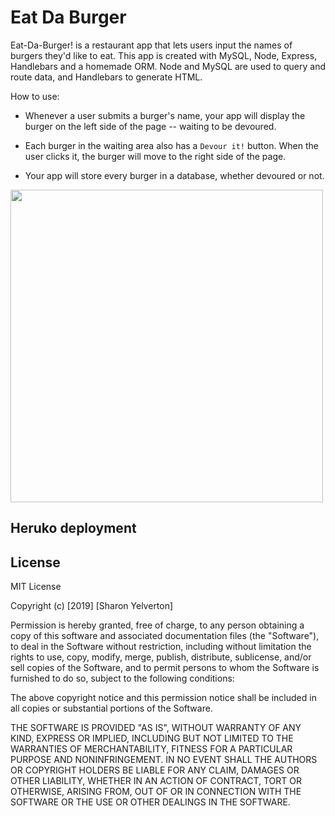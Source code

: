 # Eat Da Burger

Eat-Da-Burger! is a restaurant app that lets users input the names of burgers they'd like to eat. This app is created with MySQL, Node, Express, Handlebars and a homemade ORM. Node and MySQL are used to query and route data, and Handlebars to generate HTML.

How to use:

* Whenever a user submits a burger's name, your app will display the burger on the left side of the page -- waiting to be devoured.

* Each burger in the waiting area also has a `Devour it!` button. When the user clicks it, the burger will move to the right side of the page.

* Your app will store every burger in a database, whether devoured or not.


<img src="/assets/img.ss1.png" width=500>


Heruko deployment
--

License
---

MIT License

Copyright (c) [2019] [Sharon Yelverton]

Permission is hereby granted, free of charge, to any person obtaining a copy of this software and associated documentation files (the "Software"), to deal in the Software without restriction, including without limitation the rights to use, copy, modify, merge, publish, distribute, sublicense, and/or sell copies of the Software, and to permit persons to whom the Software is furnished to do so, subject to the following conditions:

The above copyright notice and this permission notice shall be included in all copies or substantial portions of the Software.

THE SOFTWARE IS PROVIDED "AS IS", WITHOUT WARRANTY OF ANY KIND, EXPRESS OR IMPLIED, INCLUDING BUT NOT LIMITED TO THE WARRANTIES OF MERCHANTABILITY, FITNESS FOR A PARTICULAR PURPOSE AND NONINFRINGEMENT. IN NO EVENT SHALL THE AUTHORS OR COPYRIGHT HOLDERS BE LIABLE FOR ANY CLAIM, DAMAGES OR OTHER LIABILITY, WHETHER IN AN ACTION OF CONTRACT, TORT OR OTHERWISE, ARISING FROM, OUT OF OR IN CONNECTION WITH THE SOFTWARE OR THE USE OR OTHER DEALINGS IN THE SOFTWARE.

